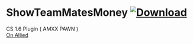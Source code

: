 # ShowTeamMatesMoney [![Download](https://img.shields.io/badge/Show%20Money-1.4-brightgreen.svg)](https://github.com/xpt1x/Show-TeamMatesMoney/archive/master.zip)
CS 1.6 Plugin ( AMXX PAWN )<br>
<a href="https://forums.alliedmods.net/showthread.php?t=306569">On Allied</a>
